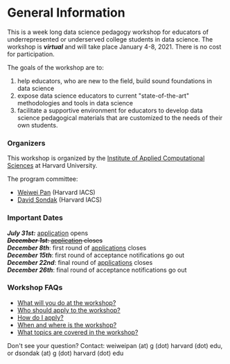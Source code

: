 # General Information
This is a week long data science pedagogy workshop for educators of underrepresented or underserved college students in data science. The workshop is ***virtual*** and will take place January 4-8, 2021. There is no cost for participation.

The goals of the workshop are to: 
1. help educators, who are new to the field, build sound foundations in data science
2. expose data science educators to current "state-of-the-art" methodologies and tools in data science
3. facilitate a supportive environment for educators to develop data science pedagogical materials that are customized to the needs of their own students. 

### Organizers

This workshop is organized by the [Institute of Applied Computational Sciences](https://iacs.seas.harvard.edu) at Harvard University. 

The program committee:
- [Weiwei Pan](https://onefishy.github.io) (Harvard IACS)
- [David Sondak](https://dsondak.github.io) (Harvard IACS)

### Important Dates 

***July 31st:*** [application](./application-process.html) opens<br>
~~***December 1st***: [application](./application-process.html) closes<br>~~
***December 8th***: first round of [applications](./application-process.html) closes<br>
***December 15th***: first round of acceptance notifications go out<br>
***December 22nd***: final round of [applications](./application-process.html) closes<br>
***December 26th***: final round of acceptance notifications go out


### Workshop FAQs

- [What will you do at the workshop?](./what-to-do.html)
- [Who should apply to the workshop?](./who-should-apply.html)
- [How do I apply?](./application-process.html)
- [When and where is the workshop?](./when-and-where.html)
- [What topics are covered in the workshop?](./schedule.html)

Don't see your question? Contact: weiweipan (at) g (dot) harvard (dot) edu, or dsondak (at) g (dot) harvard (dot) edu
